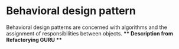 # Behavioral design pattern

Behavioral design patterns are concerned with algorithms and the assignment of responsibilities between objects.
__** Description from Refactorying GURU **__
